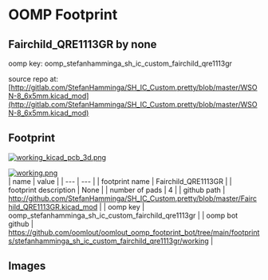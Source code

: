 # OOMP Footprint  
## Fairchild_QRE1113GR  by none  
  
oomp key: oomp_stefanhamminga_sh_ic_custom_fairchild_qre1113gr  
  
source repo at: [http://gitlab.com/StefanHamminga/SH_IC_Custom.pretty/blob/master/WSON-8_6x5mm.kicad_mod](http://gitlab.com/StefanHamminga/SH_IC_Custom.pretty/blob/master/WSON-8_6x5mm.kicad_mod)  
## Footprint  
  
[![working_kicad_pcb_3d.png](working_kicad_pcb_3d_600.png)](working_kicad_pcb_3d.png)  
  
[![working.png](working_600.png)](working.png)  
| name | value | 
| --- | --- | 
| footprint name | Fairchild_QRE1113GR | 
| footprint description | None | 
| number of pads | 4 | 
| github path | http://github.com/StefanHamminga/SH_IC_Custom.pretty/blob/master/Fairchild_QRE1113GR.kicad_mod | 
| oomp key | oomp_stefanhamminga_sh_ic_custom_fairchild_qre1113gr | 
| oomp bot github | https://github.com/oomlout/oomlout_oomp_footprint_bot/tree/main/footprints/stefanhamminga_sh_ic_custom_fairchild_qre1113gr/working | 
## Images  
